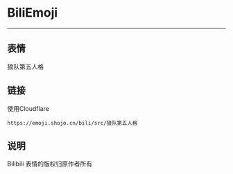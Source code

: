 # BiliEmoji
---
## 表情
狼队第五人格
## 链接
使用Cloudflare
```
https://emoji.shojo.cn/bili/src/狼队第五人格
```
## 说明
Bilibili 表情的版权归原作者所有
